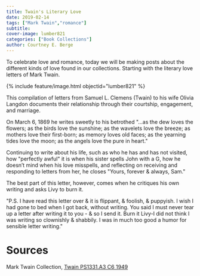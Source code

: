 ```yaml
---
title: Twain's Literary Love
date: 2019-02-14
tags: ["Mark Twain","romance"]
subtitle: 
cover-image: lumber821
categories: ["Book Collections"]
author: Courtney E. Berge
---
```


To celebrate love and romance, today we will be making posts about the different kinds of love found in our collections. Starting with the literary love letters of Mark Twain.

{% include feature/image.html objectid="lumber821" %}

This compilation of letters from Samuel L. Clemens (Twain) to his wife Olivia Langdon documents their relationship through their courtship, engagement, and marriage.

On March 6, 1869 he writes sweetly to his betrothed "...as the dew loves the flowers; as the birds love the sunshine; as the wavelets love the breeze; as mothers love their first-born; as memory loves old faces; as the yearning tides love the moon; as the angels love the pure in heart."

Continuing to write about his life, such as who he has and has not visited, how "perfectly awful" it is when his sister spells John with a G, how he doesn’t mind when his love misspells, and reflecting on receiving and responding to letters from her, he closes "Yours, forever & always, Sam."

The best part of this letter, however, comes when he critiques his own writing and asks Livy to burn it.

"P.S. I have read this letter over & it is flippant, & foolish, & puppyish. I wish I had gone to bed when I got back, without writing. You said I must never tear up a letter after writing it to you - & so I send it. Burn it Livy-I did not think I was writing so clownishly &amp; shabbily. I was in much too good a humor for sensible letter writing."

# Sources

Mark Twain Collection, [Twain PS1331.A3 C6 1949](https://alliance-primo.hosted.exlibrisgroup.com/permalink/f/m1uotc/CP71113659430001451)